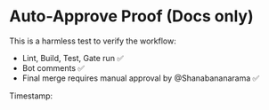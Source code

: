 # Auto-Approve Proof (Docs only)

This is a harmless test to verify the workflow:
- Lint, Build, Test, Gate run ✅
- Bot comments ✅
- Final merge requires manual approval by @Shanabananarama ✅

Timestamp: <!-- keep --> 
